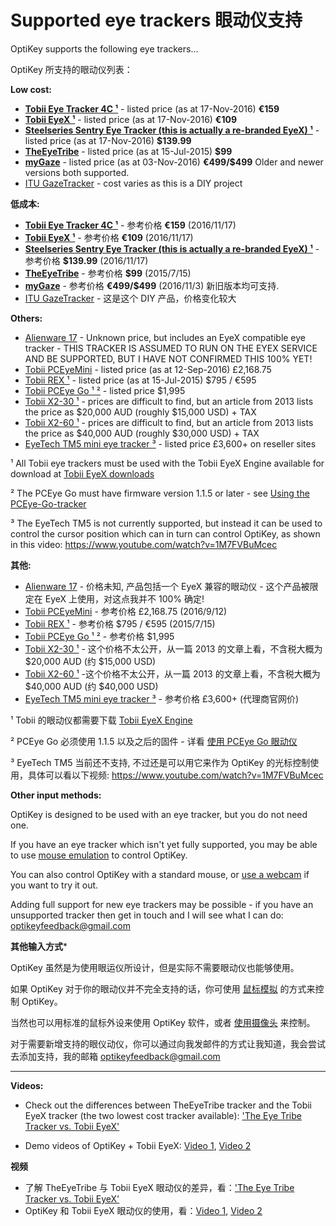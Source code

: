 Supported eye trackers
眼动仪支持
======

OptiKey supports the following eye trackers...

OptiKey 所支持的眼动仪列表：

**Low cost:**

* [**Tobii Eye Tracker 4C ¹**](https://tobiigaming.com/eye-tracker-4c/) - listed price (as at 17-Nov-2016) **€159**
* [**Tobii EyeX ¹**](http://tobiigaming.com/product/tobii-eyex/) - listed price (as at 17-Nov-2016) **€109**
* [**Steelseries Sentry Eye Tracker (this is actually a re-branded EyeX) ¹**](https://steelseries.com/gaming-controllers/sentry-gaming-eye-tracker) - listed price (as at 17-Nov-2016) **$139.99**
* [**TheEyeTribe**](https://theeyetribe.com/order/) - listed price (as at 15-Jul-2015) **$99**
* [**myGaze**](http://www.mygaze.com/products/mygaze-n/) - listed price (as at 03-Nov-2016) **€499/$499** Older and newer versions both supported.
* [ITU GazeTracker](http://nuigroup.com/forums/viewthread/5022/) - cost varies as this is a DIY project

**低成本:**

* [**Tobii Eye Tracker 4C ¹**](https://tobiigaming.com/eye-tracker-4c/) - 参考价格  **€159** (2016/11/17)
* [**Tobii EyeX ¹**](http://tobiigaming.com/product/tobii-eyex/) - 参考价格 **€109** (2016/11/17)
* [**Steelseries Sentry Eye Tracker (this is actually a re-branded EyeX) ¹**](https://steelseries.com/gaming-controllers/sentry-gaming-eye-tracker) - 参考价格 **$139.99** (2016/11/17)
* [**TheEyeTribe**](https://theeyetribe.com/order/) - 参考价格 **$99** (2015/7/15)
* [**myGaze**](http://www.mygaze.com/products/mygaze-n/) - 参考价格 **€499/$499** (2016/11/3) 新旧版本均可支持.
* [ITU GazeTracker](http://nuigroup.com/forums/viewthread/5022/) - 这是这个 DIY 产品，价格变化较大

**Others:**

* [Alienware 17](http://www.tobii.com/group/news-media/press-releases/2016/9/alienware-creates-worlds-first-intelligent-notebook-with-tobii-eye-tracking/) - Unknown price, but includes an EyeX compatible eye tracker - THIS TRACKER IS ASSUMED TO RUN ON THE EYEX SERVICE AND BE SUPPORTED, BUT I HAVE NOT CONFIRMED THIS 100% YET!
* [Tobii PCEyeMini](https://www.tobiidynavox.co.uk/devices/Eye-Gaze-Devices/PCEye-Mini-with-Windows-Control/) - listed price (as at 12-Sep-2016) £2,168.75
* [Tobii REX ¹](http://www.tobii.com/en/eye-experience/buy/buy-rex/) - listed price (as at 15-Jul-2015) $795 / €595
* [Tobii PCEye Go ¹ ²](http://www.tobiiati-webshop.com/products/tobii-pceye-go) - listed price $1,995
* [Tobii X2-30 ¹](http://www.tobii.com/en/eye-tracking-research/global/products/hardware/tobii-x2-30-eye-tracker/) - prices are difficult to find, but an article from 2013 lists the price as $20,000 AUD (roughly $15,000 USD) + TAX
* [Tobii X2-60 ¹](http://www.tobii.com/en/eye-tracking-research/global/products/hardware/tobii-x2-60-eye-tracker/) - prices are difficult to find, but an article from 2013 lists the price as $40,000 AUD (roughly $30,000 USD) + TAX
* [EyeTech TM5 mini eye tracker ³](http://www.eyetechds.com/tm5-mini-assistive-tech.html) - listed price £3,600+ on reseller sites

¹ All Tobii eye trackers must be used with the Tobii EyeX Engine available for download at [Tobii EyeX downloads](http://developer.tobii.com/?wpdmdl=181)

² The PCEye Go must have firmware version 1.1.5 or later - see [Using the PCEye-Go-tracker](https://github.com/JuliusSweetland/OptiKey/wiki/Using-the-Tobii-PCEye-Go-tracker)

³ The EyeTech TM5 is not currently supported, but instead it can be used to control the cursor position which can in turn can control OptiKey, as shown in this video: https://www.youtube.com/watch?v=1M7FVBuMcec


**其他:**

* [Alienware 17](http://www.tobii.com/group/news-media/press-releases/2016/9/alienware-creates-worlds-first-intelligent-notebook-with-tobii-eye-tracking/) - 价格未知, 产品包括一个 EyeX 兼容的眼动仪 - 这个产品被限定在 EyeX 上使用，对这点我并不 100% 确定!
* [Tobii PCEyeMini](https://www.tobiidynavox.co.uk/devices/Eye-Gaze-Devices/PCEye-Mini-with-Windows-Control/) - 参考价格 £2,168.75 (2016/9/12)
* [Tobii REX ¹](http://www.tobii.com/en/eye-experience/buy/buy-rex/) - 参考价格 $795 / €595  (2015/7/15)
* [Tobii PCEye Go ¹ ²](http://www.tobiiati-webshop.com/products/tobii-pceye-go) - 参考价格 $1,995
* [Tobii X2-30 ¹](http://www.tobii.com/en/eye-tracking-research/global/products/hardware/tobii-x2-30-eye-tracker/) - 这个价格不太公开，从一篇 2013 的文章上看，不含税大概为 $20,000 AUD (约 $15,000 USD)
* [Tobii X2-60 ¹](http://www.tobii.com/en/eye-tracking-research/global/products/hardware/tobii-x2-60-eye-tracker/) -这个价格不太公开，从一篇 2013 的文章上看，不含税大概为 $40,000 AUD (约 $40,000 USD)
* [EyeTech TM5 mini eye tracker ³](http://www.eyetechds.com/tm5-mini-assistive-tech.html) - 参考价格 £3,600+ (代理商官网价)

¹ Tobii 的眼动仪都需要下载 [Tobii EyeX Engine](http://developer.tobii.com/?wpdmdl=181)

² PCEye Go 必须使用 1.1.5 以及之后的固件 - 详看 [使用 PCEye Go 眼动仪](https://github.com/jobbole/OptiKeyWiki-ZH/wiki/Using-the-Tobii-PCEye-Go-tracker)

³ EyeTech TM5 当前还不支持, 不过还是可以用它来作为 OptiKey 的光标控制使用，具体可以看以下视频: https://www.youtube.com/watch?v=1M7FVBuMcec

**Other input methods:**

OptiKey is designed to be used with an eye tracker, but you do not need one.

If you have an eye tracker which isn't yet fully supported, you may be able to use [mouse emulation](https://github.com/JuliusSweetland/OptiKey/wiki/Using-mouse-emulation) to control OptiKey.

You can also control OptiKey with a standard mouse, or [use a webcam](https://github.com/JuliusSweetland/OptiKey/wiki/Using-webcams) if you want to try it out.

Adding full support for new eye trackers may be possible - if you have an unsupported tracker then get in touch and I will see what I can do: [optikeyfeedback@gmail.com](mailto:optikeyfeedback@gmail.com)

**其他输入方式***

OptiKey 虽然是为使用眼运仪所设计，但是实际不需要眼动仪也能够使用。

如果 OptiKey 对于你的眼动仪并不完全支持的话，你可使用 [鼠标模拟](https://github.com/jobbole/OptiKeyWiki-ZH/wiki/Using-mouse-emulation)  的方式来控制 OptiKey。

当然也可以用标准的鼠标外设来使用 OptiKey 软件，或者 [使用摄像头](https://github.com/jobbole/OptiKeyWiki-ZH/wiki/Using-webcams) 来控制。

对于需要新增支持的眼仪动仪，你可以通过向我发邮件的方式让我知道，我会尝试去添加支持，我的邮箱 [optikeyfeedback@gmail.com](mailto:optikeyfeedback@gmail.com)

---

**Videos:**

* Check out the differences between TheEyeTribe tracker and the Tobii EyeX tracker (the two lowest cost tracker available): ['The Eye Tribe Tracker vs. Tobii EyeX'](https://www.youtube.com/watch?v=rm2XhWzrC4o)

* Demo videos of OptiKey + Tobii EyeX: [Video 1](https://www.youtube.com/watch?v=CkWBLHRYx94), [Video 2](https://www.youtube.com/watch?v=L1uYSJNoK-o)


**视频**

* 了解 TheEyeTribe 与 Tobii EyeX 眼动仪的差异，看：['The Eye Tribe Tracker vs. Tobii EyeX'](https://www.youtube.com/watch?v=rm2XhWzrC4o)
* OptiKey 和 Tobii EyeX 眼动仪的使用，看：[Video 1](https://www.youtube.com/watch?v=CkWBLHRYx94), [Video 2](https://www.youtube.com/watch?v=L1uYSJNoK-o)
